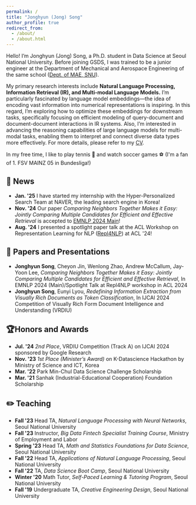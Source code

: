 ```yaml
---
permalink: /
title: "Jonghyun (Jong) Song"
author_profile: true
redirect_from: 
  - /about/
  - /about.html
---
```

Hello! I’m Jonghyun (Jong) Song, a Ph.D. student in Data Science at Seoul National University. Before joining GSDS, I was trained to be a junior engineer at the Department of Mechanical and Aerospace Engineering of the same school ([Dept. of MAE, SNU](https://me.snu.ac.kr/)).

My primary research interests include **Natural Language Processing, Information Retrieval (IR), and Multi-modal Language Models.** I’m particularly fascinated by language model embeddings—the idea of encoding vast information into numerical representations is inspiring. In this regard, I’m exploring how to optimize these embeddings for downstream tasks, specifically focusing on efficient modeling of query-document and document-document interactions in IR systems. Also, I’m interested in advancing the reasoning capabilities of large language models for multi-modal tasks, enabling them to interpret and connect diverse data types more effectively. For more details, please refer to my [CV](https://yc-song.github.io/files/Jong_CV.pdf).

In my free time, I like to play tennis :tennis: and watch soccer games :soccer: (I'm a fan of 1. FSV MAINZ 05 in Bundesliga!)

:newspaper: News
-----
- **Jan. '25** I have started my internship with the Hyper-Personalized Search Team at NAVER, the leading search engine in Korea!
- **Nov. '24** Our paper *Comparing Neighbors Together Makes it Easy: Jointly Comparing Multiple Candidates for Efficient and Effective Retrieval* is accepted to [EMNLP 2024 Main](https://openreview.net/forum?id=on35SfGw1H&referrer=%5BAuthor%20Console%5D(%2Fgroup%3Fid%3DEMNLP%2F2024%2FConference%2FAuthors%23your-submissions))!
- **Aug. '24** I presented a spotlight paper talk at the ACL Workshop on Representation Learning for NLP ([Repl4NLP](https://sites.google.com/view/repl4nlp2024)) at ACL '24!

:bookmark_tabs: Papers and Presentations
-----
- **Jonghyun Song**, Cheyon Jin, Wenlong Zhao, Andrew McCallum, Jay-Yoon Lee, *Comparing Neighbors Together Makes it Easy: Jointly Comparing Multiple Candidates for Efficient and Effective Retrieval*, In EMNLP 2024 (Main)/Spotlight Talk at Repl4NLP workshop in ACL 2024
- **Jonghyun Song**, Eunyi Lyou, *Redefining Information Extraction from Visually Rich Documents as Token Classification*, In IJCAI 2024 Competition of Visually Rich Form Document Intelligence and Understanding (VRDIU)

🏆Honors and Awards 
------
- **Jul. '24** *2nd Place*, VRDIU Competition (Track A) on IJCAI 2024 sponsored by Google Research
- **Nov. '23** *1st Place (Minister’s Award)* on K-Datascience Hackathon by Ministry of Science and ICT, Korea
- **Mar. '22** Park Min-Chul Data Science Challenge Scholarship
- **Mar. '21** Sanhak (Industrial-Educational Cooperation) Foundation Scholarship

:pencil2: Teaching
------
- **Fall '23** Head TA, *Natural Language Processing with Neural Networks*, Seoul National University
- **Fall '23** Instructor, *Big Data Fintech Specialist Training Course*, Ministry of Employment and Labor
- **Spring '23** Head TA, *Math and Statistics Foundations for Data Science*, Seoul National University
- **Fall '22** Head TA, *Applications of Natural Language Processing*, Seoul National University
- **Fall '22** TA, *Data Science Boot Camp*, Seoul National University
- **Winter '20** Math Tutor, *Self-Paced Learning & Tutoring Program*, Seoul National University
- **Fall '19** Undergraduate TA, *Creative Engineering Design*, Seoul National University

